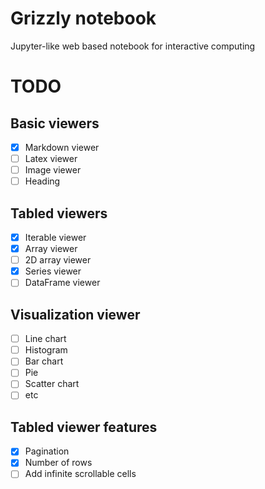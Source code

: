 # Grizzly notebook

Jupyter-like web based notebook for interactive computing

# TODO

## Basic viewers
- [x] Markdown viewer
- [ ] Latex viewer
- [ ] Image viewer
- [ ] Heading

## Tabled viewers
- [x] Iterable viewer
- [x] Array viewer
- [ ] 2D array viewer
- [x] Series viewer
- [ ] DataFrame viewer

## Visualization viewer
- [ ] Line chart
- [ ] Histogram
- [ ] Bar chart
- [ ] Pie
- [ ] Scatter chart
- [ ] etc

## Tabled viewer features
- [x] Pagination
- [x] Number of rows
- [ ] Add infinite scrollable cells